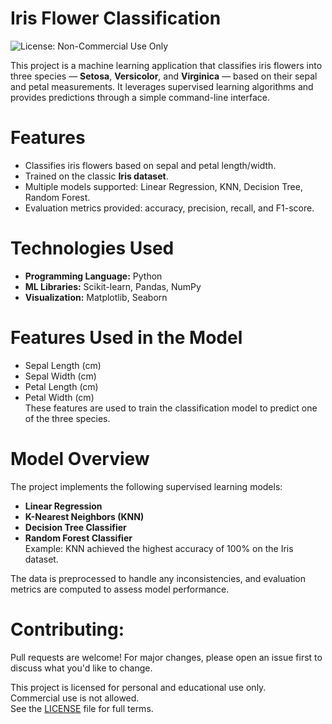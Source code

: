 # Iris Flower Classification

![License: Non-Commercial Use Only](https://img.shields.io/badge/license-Non--Commercial-orange)

This project is a machine learning application that classifies iris flowers into three species — **Setosa**, **Versicolor**, and **Virginica** — based on their sepal and petal measurements. It leverages supervised learning algorithms and provides predictions through a simple command-line interface.

# Features
- Classifies iris flowers based on sepal and petal length/width.
- Trained on the classic **Iris dataset**.
- Multiple models supported: Linear Regression, KNN, Decision Tree, Random Forest.
- Evaluation metrics provided: accuracy, precision, recall, and F1-score.

# Technologies Used
- **Programming Language:** Python  
- **ML Libraries:** Scikit-learn, Pandas, NumPy  
- **Visualization:** Matplotlib, Seaborn  

# Features Used in the Model
- Sepal Length (cm)  
- Sepal Width (cm)  
- Petal Length (cm)  
- Petal Width (cm)  
These features are used to train the classification model to predict one of the three species.

# Model Overview
The project implements the following supervised learning models:
- **Linear Regression**  
- **K-Nearest Neighbors (KNN)**  
- **Decision Tree Classifier**  
- **Random Forest Classifier**  
Example: KNN achieved the highest accuracy of 100% on the Iris dataset.
  
The data is preprocessed to handle any inconsistencies, and evaluation metrics are computed to assess model performance.

# Contributing:
Pull requests are welcome! For major changes, please open an issue first to discuss what you'd like to change.

This project is licensed for personal and educational use only.  
Commercial use is not allowed.  
See the [LICENSE](./LICENSE) file for full terms.